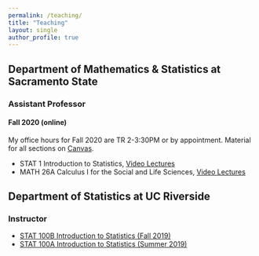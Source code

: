 ```yaml
---
permalink: /teaching/
title: "Teaching"
layout: single
author_profile: true
---
```


## Department of Mathematics & Statistics at Sacramento State
### Assistant Professor
#### Fall 2020 (online)
My office hours for Fall 2020 are TR 2-3:30PM or by appointment. Material for all sections on [Canvas](https://csus.instructure.com/). 
- STAT 1 Introduction to Statistics, [Video Lectures](https://www.youtube.com/playlist?list=PLuMDlHzKEzEFDn6yfD9D3DCsp_j2AfDvm)
- MATH 26A Calculus I for the Social and Life Sciences, [Video Lectures](https://www.youtube.com/playlist?list=PLuMDlHzKEzEHVDBeTH5I_ghfON5ev4vCv)

## Department of Statistics at UC Riverside
### Instructor
- [STAT 100B Introduction to Statistics (Fall 2019)](https://lgpcappiello.github.io/teaching/stat100b/)
- [STAT 100A Introduction to Statistics (Summer 2019)](https://lgpcappiello.github.io/teaching/stat100a/)
